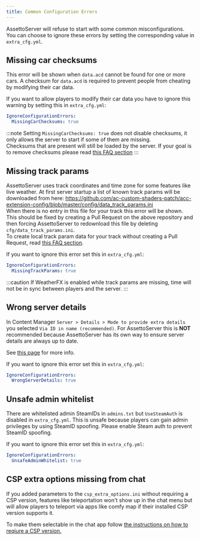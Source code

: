 ```yaml
---
title: Common Configuration Errors
---
```

AssettoServer will refuse to start with some common misconfigurations. You can choose to ignore these errors by setting the corresponding value in `extra_cfg.yml`.

## Missing car checksums
This error will be shown when `data.acd` cannot be found for one or more cars. A checksum for `data.acd` is required to prevent people from cheating by modifying their car data.

If you want to allow players to modify their car data you have to ignore this warning by setting this in `extra_cfg.yml`:
```yaml
IgnoreConfigurationErrors:
  MissingCarChecksums: true
```

:::note
Setting `MissingCarChecksums: true` does not disable checksums, it only allows the server to start if some of them are missing.  
Checksums that are present will still be loaded by the server.
If your goal is to remove checksums please read [this FAQ section](./faq.md#remove-checksums)
:::

## Missing track params
AssettoServer uses track coordinates and time zone for some features like live weather. At first server startup a list of known track params will be downloaded from here: https://github.com/ac-custom-shaders-patch/acc-extension-config/blob/master/config/data_track_params.ini  
When there is no entry in this file for your track this error will be shown. This should be fixed by creating a Pull Request on the above repository and then forcing AssettoServer to redownload this file by deleting `cfg/data_track_params.ini`.  
To create local track param data for your track without creating a Pull Request, read [this FAQ section](./faq.md#adding-trackparams).

If you want to ignore this error set this in `extra_cfg.yml`:
```yaml
IgnoreConfigurationErrors:
  MissingTrackParams: true
```

:::caution
If WeatherFX is enabled while track params are missing, time will not be in sync between players and the server.
:::

## Wrong server details
In Content Manager `Server > Details > Mode to provide extra details` you selected `Via ID in name (recommended)`. For AssettoServer this is **NOT** recommended because AssettoServer has its own way to ensure server details are always up to date.

See [this page](./misc/server-details.md) for more info.

If you want to ignore this error set this in `extra_cfg.yml`:
```yaml
IgnoreConfigurationErrors:
  WrongServerDetails: true
```

## Unsafe admin whitelist
There are whitelisted admin SteamIDs in `admins.txt` but `UseSteamAuth` is disabled in `extra_cfg.yml`. This is unsafe because players can gain admin privileges by using SteamID spoofing. Please enable Steam auth to prevent SteamID spoofing.

If you want to ignore this error set this in `extra_cfg.yml`:
```yaml
IgnoreConfigurationErrors:
  UnsafeAdminWhitelist: true
```

## CSP extra options missing from chat
If you added parameters to the `csp_extra_options.ini` without requiring a CSP version, features like teleportation won't show up in the chat menu but will allow players to teleport via apps like comfy map if their installed CSP version supports it.  

To make them selectable in the chat app follow [the instructions on how to reqiure a CSP version.](./thebeginnersguide.md#requiring-csp-version)
